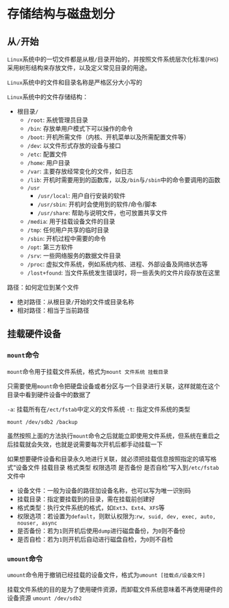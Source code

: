 # 存储结构与磁盘划分

## 从`/`开始
`Linux`系统中的一切文件都是从根`/`目录开始的，并按照文件系统层次化标准(`FHS`)采用树形结构来存放文件，以及定义常见目录的用途。

`Linux`系统中的文件和目录名称是严格区分大小写的

`Linux`系统中的文件存储结构：
- 根目录`/`
  - `/root`: 系统管理员目录
  - `/bin`: 存放单用户模式下可以操作的命令
  - `/boot`: 开机所需文件（内核、开机菜单以及所需配置文件等）
  - `/dev`: 以文件形式存放的设备与接口
  - `/etc`: 配置文件
  - `/home`: 用户目录
  - `/var`: 主要存放经常变化的文件，如日志
  - `/lib`: 开机时需要用到的函数库，以及`/bin`与`/sbin`中的命令要调用的函数
  - `/usr`
    - `/usr/local`: 用户自行安装的软件
    - `/usr/sbin`: 开机时会使用到的软件/命令/脚本
    - `/usr/share`: 帮助与说明文件，也可放置共享文件
  - `/media`: 用于挂载设备文件的目录
  - `/tmp`: 任何用户共享的临时目录
  - `/sbin`: 开机过程中需要的命令
  - `/opt`: 第三方软件
  - `/srv`: 一些网络服务的数据文件目录
  - `/proc`: 虚拟文件系统，例如系统内核、进程、外部设备及网络状态等
  - `/lost+found`: 当文件系统发生错误时，将一些丢失的文件片段存放在这里

路径：如何定位到某个文件
- 绝对路径：从根目录`/`开始的文件或目录名称
- 相对路径：相当于当前路径

## 挂载硬件设备

### `mount`命令
`mount`命令用于挂载文件系统，格式为`mount 文件系统 挂载目录`

只需要使用`mount`命令把硬盘设备或者分区与一个目录进行关联，这样就能在这个目录中看到硬件设备中的数据了

`-a`: 挂载所有在`/ect/fstab`中定义的文件系统
`-t`: 指定文件系统的类型

```
mount /dev/sdb2 /backup
```
虽然按照上面的方法执行`mount`命令之后就能立即使用文件系统，但系统在重启之后挂载就会失效，也就是说需要每次开机后都手动挂载一下

如果想要硬件设备和目录永久地进行关联，就必须把挂载信息按照指定的填写格式“设备文件 挂载目录 格式类型 权限选项 是否备份 是否自检”写入到`/etc/fstab`文件中
- 设备文件：一般为设备的路径加设备名称，也可以写为唯一识别码
- 挂载目录：指定要挂载到的目录，需在挂载前创建好
- 格式类型：执行文件系统的格式，如`Ext3`、`Ext4`、`XFS`等
- 权限选项：若设置为`default`，则默认权限为:`rw, suid, dev, exec, auto, nouser, async`
- 是否备份：若为`1`则开机后使用`dump`进行磁盘备份，为`0`则不备份
- 是否自检：若为`1`则开机后自动进行磁盘自检，为`0`则不自检

### `umount`命令
`umount`命令用于撤销已经挂载的设备文件，格式为`umount [挂载点/设备文件]`

挂载文件系统的目的是为了使用硬件资源，而卸载文件系统意味着不再使用硬件的设备资源 `umount /dev/sdb2`